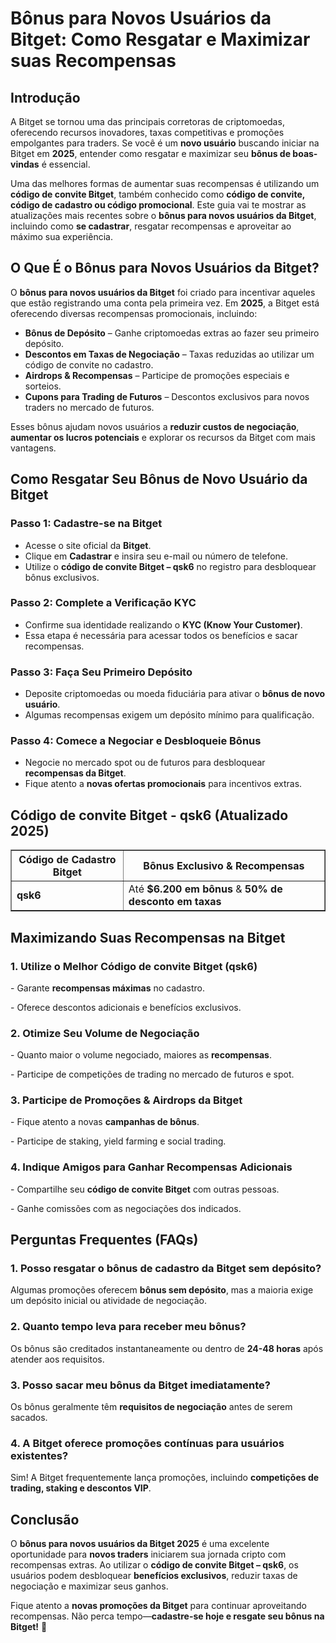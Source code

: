 <h1>Bônus para Novos Usuários da Bitget: Como Resgatar e Maximizar suas Recompensas</h1>

<h2>Introdução</h2>
<p>A Bitget se tornou uma das principais corretoras de criptomoedas, oferecendo recursos inovadores, taxas competitivas e promoções empolgantes para traders. Se você é um <strong>novo usuário</strong> buscando iniciar na Bitget em <strong>2025</strong>, entender como resgatar e maximizar seu <strong>bônus de boas-vindas</strong> é essencial.</p>
<p>Uma das melhores formas de aumentar suas recompensas é utilizando um <strong>código de convite Bitget</strong>, também conhecido como <strong>código de convite, código de cadastro ou código promocional</strong>. Este guia vai te mostrar as atualizações mais recentes sobre o <strong>bônus para novos usuários da Bitget</strong>, incluindo como <strong>se cadastrar</strong>, resgatar recompensas e aproveitar ao máximo sua experiência.</p>

<h2>O Que É o Bônus para Novos Usuários da Bitget?</h2>
<p>O <strong>bônus para novos usuários da Bitget</strong> foi criado para incentivar aqueles que estão registrando uma conta pela primeira vez. Em <strong>2025</strong>, a Bitget está oferecendo diversas recompensas promocionais, incluindo:</p>
<ul>
    <li><strong>Bônus de Depósito</strong> – Ganhe criptomoedas extras ao fazer seu primeiro depósito.</li>
    <li><strong>Descontos em Taxas de Negociação</strong> – Taxas reduzidas ao utilizar um código de convite no cadastro.</li>
    <li><strong>Airdrops & Recompensas</strong> – Participe de promoções especiais e sorteios.</li>
    <li><strong>Cupons para Trading de Futuros</strong> – Descontos exclusivos para novos traders no mercado de futuros.</li>
</ul>
<p>Esses bônus ajudam novos usuários a <strong>reduzir custos de negociação</strong>, <strong>aumentar os lucros potenciais</strong> e explorar os recursos da Bitget com mais vantagens.</p>

<h2>Como Resgatar Seu Bônus de Novo Usuário da Bitget</h2>
<h3>Passo 1: Cadastre-se na Bitget</h3>
<ul>
    <li>Acesse o site oficial da <strong>Bitget</strong>.</li>
    <li>Clique em <strong>Cadastrar</strong> e insira seu e-mail ou número de telefone.</li>
    <li>Utilize o <strong>código de convite Bitget – qsk6</strong> no registro para desbloquear bônus exclusivos.</li>
</ul>

<h3>Passo 2: Complete a Verificação KYC</h3>
<ul>
    <li>Confirme sua identidade realizando o <strong>KYC (Know Your Customer)</strong>.</li>
    <li>Essa etapa é necessária para acessar todos os benefícios e sacar recompensas.</li>
</ul>

<h3>Passo 3: Faça Seu Primeiro Depósito</h3>
<ul>
    <li>Deposite criptomoedas ou moeda fiduciária para ativar o <strong>bônus de novo usuário</strong>.</li>
    <li>Algumas recompensas exigem um depósito mínimo para qualificação.</li>
</ul>

<h3>Passo 4: Comece a Negociar e Desbloqueie Bônus</h3>
<ul>
    <li>Negocie no mercado spot ou de futuros para desbloquear <strong>recompensas da Bitget</strong>.</li>
    <li>Fique atento a <strong>novas ofertas promocionais</strong> para incentivos extras.</li>
</ul>

<h2>Código de convite Bitget - qsk6 (Atualizado 2025)</h2>
<table border="1">
    <tr>
        <th>Código de Cadastro Bitget</th>
        <th>Bônus Exclusivo & Recompensas</th>
    </tr>
    <tr>
        <td><strong>qsk6</strong></td>
        <td>Até <strong>$6.200 em bônus</strong> & <strong>50% de desconto em taxas</strong></td>
    </tr>
</table>

<h2>Maximizando Suas Recompensas na Bitget</h2>
<h3>1. Utilize o Melhor Código de convite Bitget (qsk6)</h3>
<p>- Garante <strong>recompensas máximas</strong> no cadastro.</p>
<p>- Oferece descontos adicionais e benefícios exclusivos.</p>

<h3>2. Otimize Seu Volume de Negociação</h3>
<p>- Quanto maior o volume negociado, maiores as <strong>recompensas</strong>.</p>
<p>- Participe de competições de trading no mercado de futuros e spot.</p>

<h3>3. Participe de Promoções & Airdrops da Bitget</h3>
<p>- Fique atento a novas <strong>campanhas de bônus</strong>.</p>
<p>- Participe de staking, yield farming e social trading.</p>

<h3>4. Indique Amigos para Ganhar Recompensas Adicionais</h3>
<p>- Compartilhe seu <strong>código de convite Bitget</strong> com outras pessoas.</p>
<p>- Ganhe comissões com as negociações dos indicados.</p>

<h2>Perguntas Frequentes (FAQs)</h2>
<h3>1. Posso resgatar o bônus de cadastro da Bitget sem depósito?</h3>
<p>Algumas promoções oferecem <strong>bônus sem depósito</strong>, mas a maioria exige um depósito inicial ou atividade de negociação.</p>

<h3>2. Quanto tempo leva para receber meu bônus?</h3>
<p>Os bônus são creditados instantaneamente ou dentro de <strong>24-48 horas</strong> após atender aos requisitos.</p>

<h3>3. Posso sacar meu bônus da Bitget imediatamente?</h3>
<p>Os bônus geralmente têm <strong>requisitos de negociação</strong> antes de serem sacados.</p>

<h3>4. A Bitget oferece promoções contínuas para usuários existentes?</h3>
<p>Sim! A Bitget frequentemente lança promoções, incluindo <strong>competições de trading, staking e descontos VIP</strong>.</p>

<h2>Conclusão</h2>
<p>O <strong>bônus para novos usuários da Bitget 2025</strong> é uma excelente oportunidade para <strong>novos traders</strong> iniciarem sua jornada cripto com recompensas extras. Ao utilizar o <strong>código de convite Bitget – qsk6</strong>, os usuários podem desbloquear <strong>benefícios exclusivos</strong>, reduzir taxas de negociação e maximizar seus ganhos.</p>
<p>Fique atento a <strong>novas promoções da Bitget</strong> para continuar aproveitando recompensas. Não perca tempo—<strong>cadastre-se hoje e resgate seu bônus na Bitget!</strong> 🚀</p>

